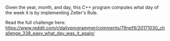 Given the year, month, and day, this C++ program computes what day of the week it is by implementing
Zeller's Rule.

Read the full challenge here: https://www.reddit.com/r/dailyprogrammer/comments/79npf9/20171030_challenge_338_easy_what_day_was_it_again/
